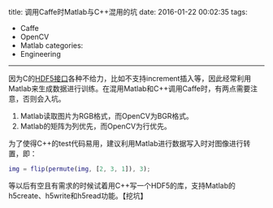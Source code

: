 title: 调用Caffe时Matlab与C++混用的坑
date: 2016-01-22 00:02:35
tags:
- Caffe
- OpenCV
- Matlab
categories:
- Engineering
---
因为C的[HDF5接口](http://www.hdfgroup.org/HDF5/doc/cpplus_RM/index.html)各种不给力，比如不支持increment插入等，因此经常利用Matlab来生成数据进行训练。在混用Matlab和C++调用Caffe时，有两点需要注意，否则会入坑。
<!--more-->
1. Matlab读取图片为RGB格式，而OpenCV为BGR格式。
2. Matlab的矩阵为列优先，而OpenCV为行优先。

为了使得C++的test代码易用，建议利用Matlab进行数据写入时对图像进行转置，即：
``` matlab
img = flip(permute(img, [2, 3, 1]), 3);
```

等以后有空且有需求的时候试着用C++写一个HDF5的库，支持Matlab的h5create、h5write和h5read功能。【挖坑】

